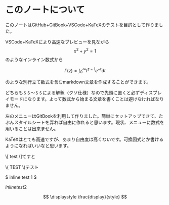 # このノートについて

このノートはGitHub+GitBook+VSCode+KaTeXのテストを目的として作りました。

VSCode+KaTeXにより高速なプレビューを見ながら$${ x^{2}+y^{2}=1 }$$のようなインライン数式から

$$
\displaystyle \Gamma( z )=\int_{0}^{\infty}t^{z-1}e^{-t}\mathrm{d}t
$$

のような別行立て数式を含むmarkdown文章を作成することができます。

どちらも`＄＄`～`＄＄`による解釈（クソ仕様）なので先頭に置くと必ずディスプレイモードになります。よって数式から始まる文章を書くことは避けなければなりません。

左のメニューはGitBookを利用して作りました。簡単にセットアップできて、たぶんスタイルシートを弄れば自由に作れると思います。現状、メニューに数式を用いることは出来ません。

KaTeXはとても高速ですが、あまり自由度は高くないです。可換図式とか書けるようになればいいなと思います。

\\[ test \\]てすと

\\( TEST \\)テスト

$ inline test 1 $

${ inline test 2}$

$$
\displaystyle \frac{display}{style}
$$